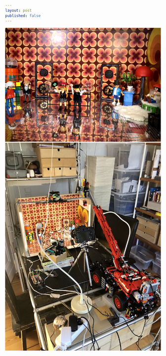 ```yaml
---
layout: post
published: false
---
```



<img title='DJs Oswalds' src="/assets/djs-oswalds.jpg" width="600px"/>


<img title='DJs Oswalds' src="/assets/studio.jpg" width="600px"/>
